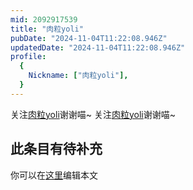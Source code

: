 ```yaml
---
mid: 2092917539
title: "肉粒yoli"
pubDate: "2024-11-04T11:22:08.946Z"
updatedDate: "2024-11-04T11:22:08.946Z"
profile:
  {
    Nickname: ["肉粒yoli"],
  }
---
```


关注[肉粒yoli](https://space.bilibili.com/2092917539)谢谢喵~ 关注[肉粒yoli](https://space.bilibili.com/2092917539)谢谢喵~

## 此条目有待补充
你可以在[这里](https://github.com/Yuhanawa/VTuber.ICU-Content/edit/master/v/肉粒yoli/index.md)编辑本文
